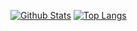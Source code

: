 [![Github Stats](https://github-readme-stats.vercel.app/api?username=itzthemeow_icons=true&theme=radical)](https://github.com/)
[![Top Langs](https://github-readme-stats.vercel.app/api/top-langs/?username=itzthemeow&layout=compact&theme=radical)](https://github.com/)
